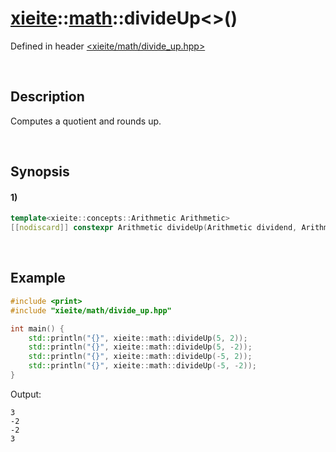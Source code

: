 # [xieite](../../xieite.md)\:\:[math](../../math.md)\:\:divideUp\<\>\(\)
Defined in header [<xieite/math/divide_up.hpp>](../../../include/xieite/math/divide_up.hpp)

&nbsp;

## Description
Computes a quotient and rounds up.

&nbsp;

## Synopsis
#### 1)
```cpp
template<xieite::concepts::Arithmetic Arithmetic>
[[nodiscard]] constexpr Arithmetic divideUp(Arithmetic dividend, Arithmetic divisor) noexcept;
```

&nbsp;

## Example
```cpp
#include <print>
#include "xieite/math/divide_up.hpp"

int main() {
    std::println("{}", xieite::math::divideUp(5, 2));
    std::println("{}", xieite::math::divideUp(5, -2));
    std::println("{}", xieite::math::divideUp(-5, 2));
    std::println("{}", xieite::math::divideUp(-5, -2));
}
```
Output:
```
3
-2
-2
3
```

